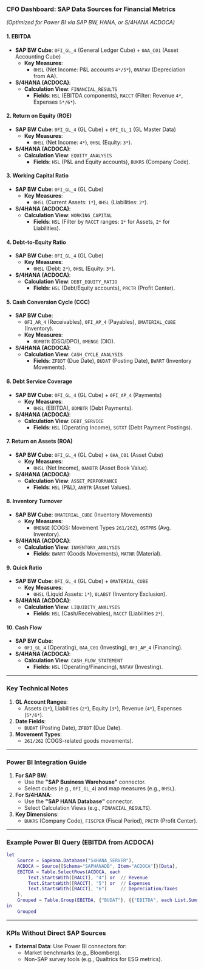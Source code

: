 ### **CFO Dashboard: SAP Data Sources for Financial Metrics**  
*(Optimized for Power BI via SAP BW, HANA, or S/4HANA ACDOCA)*  

#### **1. EBITDA**  
- **SAP BW Cube**: `0FI_GL_4` (General Ledger Cube) + `0AA_C01` (Asset Accounting Cube)  
  - **Key Measures**:  
    - `0HSL` (Net Income: P&L accounts `4*/5*`), `0NAFAV` (Depreciation from AA).  
- **S/4HANA (ACDOCA)**:  
  - **Calculation View**: `FINANCIAL_RESULTS`  
    - **Fields**: `HSL` (EBITDA components), `RACCT` (Filter: Revenue `4*`, Expenses `5*/6*`).  

#### **2. Return on Equity (ROE)**  
- **SAP BW Cube**: `0FI_GL_4` (GL Cube) + `0FI_GL_1` (GL Master Data)  
  - **Key Measures**:  
    - `0HSL` (Net Income: `4*`), `0HSL` (Equity: `3*`).  
- **S/4HANA (ACDOCA)**:  
  - **Calculation View**: `EQUITY_ANALYSIS`  
    - **Fields**: `HSL` (P&L and Equity accounts), `BUKRS` (Company Code).  

#### **3. Working Capital Ratio**  
- **SAP BW Cube**: `0FI_GL_4` (GL Cube)  
  - **Key Measures**:  
    - `0HSL` (Current Assets: `1*`), `0HSL` (Liabilities: `2*`).  
- **S/4HANA (ACDOCA)**:  
  - **Calculation View**: `WORKING_CAPITAL`  
    - **Fields**: `HSL` (Filter by `RACCT` ranges: `1*` for Assets, `2*` for Liabilities).  

#### **4. Debt-to-Equity Ratio**  
- **SAP BW Cube**: `0FI_GL_4` (GL Cube)  
  - **Key Measures**:  
    - `0HSL` (Debt: `2*`), `0HSL` (Equity: `3*`).  
- **S/4HANA (ACDOCA)**:  
  - **Calculation View**: `DEBT_EQUITY_RATIO`  
    - **Fields**: `HSL` (Debt/Equity accounts), `PRCTR` (Profit Center).  

#### **5. Cash Conversion Cycle (CCC)**  
- **SAP BW Cube**:  
  - `0FI_AR_4` (Receivables), `0FI_AP_4` (Payables), `0MATERIAL_CUBE` (Inventory).  
  - **Key Measures**:  
    - `0DMBTR` (DSO/DPO), `0MENGE` (DIO).  
- **S/4HANA (ACDOCA)**:  
  - **Calculation View**: `CASH_CYCLE_ANALYSIS`  
    - **Fields**: `ZFBDT` (Due Date), `BUDAT` (Posting Date), `BWART` (Inventory Movements).  

#### **6. Debt Service Coverage**  
- **SAP BW Cube**: `0FI_GL_4` (GL Cube) + `0FI_AP_4` (Payments)  
  - **Key Measures**:  
    - `0HSL` (EBITDA), `0DMBTR` (Debt Payments).  
- **S/4HANA (ACDOCA)**:  
  - **Calculation View**: `DEBT_SERVICE`  
    - **Fields**: `HSL` (Operating Income), `SGTXT` (Debt Payment Postings).  

#### **7. Return on Assets (ROA)**  
- **SAP BW Cube**: `0FI_GL_4` (GL Cube) + `0AA_C01` (Asset Cube)  
  - **Key Measures**:  
    - `0HSL` (Net Income), `0ANBTR` (Asset Book Value).  
- **S/4HANA (ACDOCA)**:  
  - **Calculation View**: `ASSET_PERFORMANCE`  
    - **Fields**: `HSL` (P&L), `ANBTR` (Asset Values).  

#### **8. Inventory Turnover**  
- **SAP BW Cube**: `0MATERIAL_CUBE` (Inventory Movements)  
  - **Key Measures**:  
    - `0MENGE` (COGS: Movement Types `261/262`), `0STPRS` (Avg. Inventory).  
- **S/4HANA (ACDOCA)**:  
  - **Calculation View**: `INVENTORY_ANALYSIS`  
    - **Fields**: `BWART` (Goods Movements), `MATNR` (Material).  

#### **9. Quick Ratio**  
- **SAP BW Cube**: `0FI_GL_4` (GL Cube) + `0MATERIAL_CUBE`  
  - **Key Measures**:  
    - `0HSL` (Liquid Assets: `1*`), `0LABST` (Inventory Exclusion).  
- **S/4HANA (ACDOCA)**:  
  - **Calculation View**: `LIQUIDITY_ANALYSIS`  
    - **Fields**: `HSL` (Cash/Receivables), `RACCT` (Liabilities `2*`).  

#### **10. Cash Flow**  
- **SAP BW Cube**:  
  - `0FI_GL_4` (Operating), `0AA_C01` (Investing), `0FI_AP_4` (Financing).  
- **S/4HANA (ACDOCA)**:  
  - **Calculation View**: `CASH_FLOW_STATEMENT`  
    - **Fields**: `HSL` (Operating/Financing), `NAFAV` (Investing).  

---

### **Key Technical Notes**  
1. **GL Account Ranges**:  
   - Assets (`1*`), Liabilities (`2*`), Equity (`3*`), Revenue (`4*`), Expenses (`5*/6*`).  
2. **Date Fields**:  
   - `BUDAT` (Posting Date), `ZFBDT` (Due Date).  
3. **Movement Types**:  
   - `261/262` (COGS-related goods movements).  

---

### **Power BI Integration Guide**  
1. **For SAP BW**:  
   - Use the **"SAP Business Warehouse"** connector.  
   - Select cubes (e.g., `0FI_GL_4`) and map measures (e.g., `0HSL`).  
2. **For S/4HANA**:  
   - Use the **"SAP HANA Database"** connector.  
   - Select Calculation Views (e.g., `FINANCIAL_RESULTS`).  
3. **Key Dimensions**:  
   - `BUKRS` (Company Code), `FISCPER` (Fiscal Period), `PRCTR` (Profit Center).  

---

### **Example Power BI Query (EBITDA from ACDOCA)**  
```m
let
    Source = SapHana.Database("S4HANA_SERVER"),
    ACDOCA = Source{[Schema="SAPHANADB", Item="ACDOCA"]}[Data],
    EBITDA = Table.SelectRows(ACDOCA, each 
        Text.StartsWith([RACCT], "4") or  // Revenue
        Text.StartsWith([RACCT], "5") or  // Expenses
        Text.StartsWith([RACCT], "6")     // Depreciation/Taxes
    ),
    Grouped = Table.Group(EBITDA, {"BUDAT"}, {{"EBITDA", each List.Sum([HSL]), type number}})
in
    Grouped
```

---

### **KPIs Without Direct SAP Sources**  
- **External Data**: Use Power BI connectors for:  
  - Market benchmarks (e.g., Bloomberg).  
  - Non-SAP survey tools (e.g., Qualtrics for ESG metrics).  
